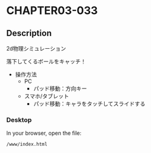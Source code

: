 # CHAPTER03-033

## Description

2d物理シミュレーション　

落下してくるボールをキャッチ！

+ 操作方法
  + PC
    + パッド移動：方向キー
  + スマホ/タブレット
    + パッド移動：キャラをタッチしてスライドする

### Desktop

In your browser, open the file:

    /www/index.html

